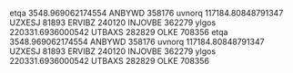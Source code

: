 etqa 3548.969062174554
ANBYWD 358176
uvnorq 117184.80848791347
UZXESJ 81893
ERVIBZ 240120
INJOVBE 362279
ylgos 220331.6936000542
UTBAXS 282829
OLKE 708356
etqa 3548.969062174554
ANBYWD 358176
uvnorq 117184.80848791347
UZXESJ 81893
ERVIBZ 240120
INJOVBE 362279
ylgos 220331.6936000542
UTBAXS 282829
OLKE 708356
